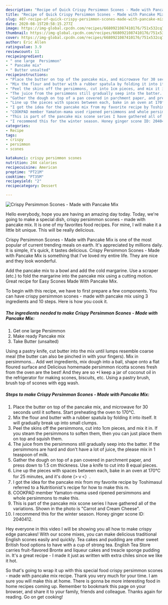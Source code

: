 ```yaml
---
description: "Recipe of Quick Crispy Persimmon Scones - Made with Pancake Mix"
title: "Recipe of Quick Crispy Persimmon Scones - Made with Pancake Mix"
slug: 407-recipe-of-quick-crispy-persimmon-scones-made-with-pancake-mix
date: 2020-08-15T20:58:15.277Z
image: https://img-global.cpcdn.com/recipes/6680921087410176/751x532cq70/crispy-persimmon-scones-made-with-pancake-mix-recipe-main-photo.jpg
thumbnail: https://img-global.cpcdn.com/recipes/6680921087410176/751x532cq70/crispy-persimmon-scones-made-with-pancake-mix-recipe-main-photo.jpg
cover: https://img-global.cpcdn.com/recipes/6680921087410176/751x532cq70/crispy-persimmon-scones-made-with-pancake-mix-recipe-main-photo.jpg
author: Eric Allen
ratingvalue: 3.9
reviewcount: 11
recipeingredient:
- " one large  Persimmon"
- " Pancake mix"
- " Butter unsalted"
recipeinstructions:
- "Place the butter on top of the pancake mix, and microwave for 30 seconds until it softens. Start preheating the oven to 170°C."
- "Mix the flour and butter with a rubber spatula by folding it into itself. It will gradually break up into small clumps."
- "Peel the skins off the persimmons, cut into 1cm pieces, and mix it in. If you steam the persimmons to soften them, then you can just place them on top and squish them."
- "The juice from the persimmons still gradually seep into the batter. If the persimmons are hard and don&#39;t have a lot of juice, the please mix in 1 teaspoon of milk."
- "Gather the dough on top of a pan covered in parchment paper, and press down to 1.5 cm thickness. Use a knife to cut into 8 equal pieces."
- "Line up the pieces with spaces between each, bake in an oven at 170°C for 25 minutes, and it&#39;s done (&gt;ｖ&lt;）."
- "I got the idea for the pancake mix from my favorite recipe by ToshimasuI referred to a Nutritionist&#39;s recipe for how to make this m."
- "COOKPAD member Yamaton-mama used ripened persimmons and whole persimmons to make this."
- "This is part of the pancake mix scone series I have gathered all of the variations. Shown in the photo is &#34;Carrot and Cream Cheese&#34;."
- "I recommend this for the winter season. Honey ginger scone ID: 2040412."
categories:
- Recipe
tags:
- crispy
- persimmon
- scones

katakunci: crispy persimmon scones 
nutrition: 244 calories
recipecuisine: American
preptime: "PT21M"
cooktime: "PT35M"
recipeyield: "2"
recipecategory: Dessert

---
```



![Crispy Persimmon Scones - Made with Pancake Mix](https://img-global.cpcdn.com/recipes/6680921087410176/751x532cq70/crispy-persimmon-scones-made-with-pancake-mix-recipe-main-photo.jpg)

Hello everybody, hope you are having an amazing day today. Today, we're going to make a special dish, crispy persimmon scones - made with pancake mix. It is one of my favorites food recipes. For mine, I will make it a little bit unique. This will be really delicious.

Crispy Persimmon Scones - Made with Pancake Mix is one of the most popular of current trending meals on earth. It's appreciated by millions daily. It is simple, it's quick, it tastes delicious. Crispy Persimmon Scones - Made with Pancake Mix is something that I've loved my entire life. They are nice and they look wonderful.

Add the pancake mix to a bowl and add the cold margarine. Use a scraper (etc.) to fold the margarine into the pancake mix using a cutting motion. Great recipe for Easy Scones Made With Pancake Mix.


To begin with this recipe, we have to first prepare a few components. You can have crispy persimmon scones - made with pancake mix using 3 ingredients and 10 steps. Here is how you cook it.

<!--inarticleads1-->

##### The ingredients needed to make Crispy Persimmon Scones - Made with Pancake Mix:

1. Get  one large  Persimmon
1. Make ready  Pancake mix
1. Take  Butter (unsalted)


Using a pastry knife, cut butter into the mix until lumps resemble coarse meal (the butter can also be pinched in with your fingers). Mix in persimmons… Add wet ingredients, mix dough into a ball, shape onto a flat floured surface and Delicious homemade persimmon ricotta scones fresh from the oven are the best! And they are so *I keep a jar of coconut oil in the refrigerator for making scones, biscuits, etc. Using a pastry brush, brush top of scones with egg wash. 

<!--inarticleads2-->

##### Steps to make Crispy Persimmon Scones - Made with Pancake Mix:

1. Place the butter on top of the pancake mix, and microwave for 30 seconds until it softens. Start preheating the oven to 170°C.
1. Mix the flour and butter with a rubber spatula by folding it into itself. It will gradually break up into small clumps.
1. Peel the skins off the persimmons, cut into 1cm pieces, and mix it in. If you steam the persimmons to soften them, then you can just place them on top and squish them.
1. The juice from the persimmons still gradually seep into the batter. If the persimmons are hard and don&#39;t have a lot of juice, the please mix in 1 teaspoon of milk.
1. Gather the dough on top of a pan covered in parchment paper, and press down to 1.5 cm thickness. Use a knife to cut into 8 equal pieces.
1. Line up the pieces with spaces between each, bake in an oven at 170°C for 25 minutes, and it&#39;s done (&gt;ｖ&lt;）.
1. I got the idea for the pancake mix from my favorite recipe by ToshimasuI referred to a Nutritionist&#39;s recipe for how to make this m.
1. COOKPAD member Yamaton-mama used ripened persimmons and whole persimmons to make this.
1. This is part of the pancake mix scone series I have gathered all of the variations. Shown in the photo is &#34;Carrot and Cream Cheese&#34;.
1. I recommend this for the winter season. Honey ginger scone ID: 2040412.


Hey everyone in this video I will be showing you all how to make crispy edge pancakes! With our scone mixes, you can make delicious traditional English scones easily and quickly. Tea cakes and pudding are other sweet British food options to have with a cup of strong tea. English Tea Store carries fruit-flavored Bronte and liqueur cakes and treacle sponge pudding in. It&#39;s a great recipe - I made it just as written with extra chiles since we like it hot. 

So that's going to wrap it up with this special food crispy persimmon scones - made with pancake mix recipe. Thank you very much for your time. I am sure you will make this at home. There is gonna be more interesting food in home recipes coming up. Remember to bookmark this page on your browser, and share it to your family, friends and colleague. Thanks again for reading. Go on get cooking!
